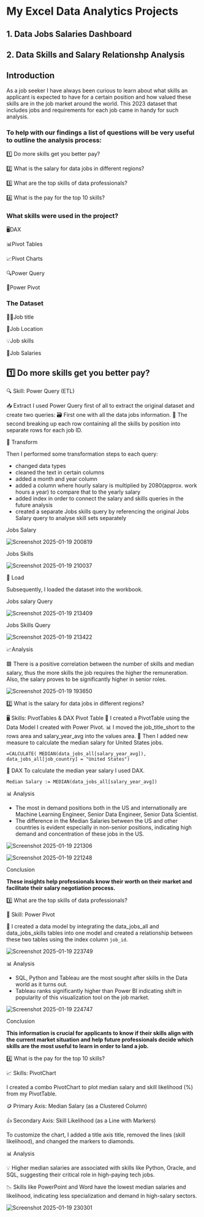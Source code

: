 # My Excel Data Analytics Projects

## 1. Data Jobs Salaries Dashboard

## 2. Data Skills and Salary Relationshp Analysis

## Introduction
As a job seeker I have always been curious to learn about what skills an applicant is expected to have for a certain position and how valued these skills are in the job market around the world. This 2023 dataset that includes jobs and requirements for each job came in handy for such analysis. 

### To help with our findings a list of questions will be very useful to outline the analysis process: 


1️⃣ Do more skills get you better pay?

2️⃣ What is the salary for data jobs in different regions?

3️⃣ What are the top skills of data professionals?

4️⃣ What is the pay for the top 10 skills?

### What skills were used in the project?

🖥️DAX

📊Pivot Tables

📈Pivot Charts

🔍Power Query 

🔄Power Pivot


### The Dataset


👨‍💼Job title

📍Job Location

💡Job skills

💸Job Salaries


## 1️⃣ Do more skills get you better pay?

🔍 Skill: Power Query (ETL)

📥 Extract
I used Power Query first of all to extract the original dataset and create two queries:
🗃️ First one with all the data jobs information.
🔧 The second breaking up each row containing all the skills by position into separate rows for each job ID.

🔄 Transform

Then I performed some transformation steps to each query:
- changed data types
- cleaned the text in certain columns
- added a month and year column
- added a column where hourly salary is multiplied by 2080(approx. work hours a year) to compare that to the yearly salary
- added index in order to connect the salary and skills queries in the future analysis
- created a separate Jobs skills query by referencing the original Jobs Salary query to analyse skill sets separately


Jobs Salary

![Screenshot 2025-01-19 200819](https://github.com/user-attachments/assets/a3c3634b-261e-42f1-99fe-3912b980d872)

Jobs Skills

![Screenshot 2025-01-19 210037](https://github.com/user-attachments/assets/18df208c-83c2-41af-94fd-e34e68246c64)

📩 Load

Subsequently, I loaded the dataset into the workbook.

Jobs salary Query


![Screenshot 2025-01-19 213409](https://github.com/user-attachments/assets/e12a371e-31c8-4042-a32e-21926f6ed6eb)

Jobs Skills Query

![Screenshot 2025-01-19 213422](https://github.com/user-attachments/assets/a7cf5eed-9126-4645-a088-246c0e0186a2)

📈Analysis

🟩 There is a positive correlation between the number of skills and median salary, thus the more skills the job requires the higher the remuneration. Also, the salary proves to be significantly higher in senior roles.

![Screenshot 2025-01-19 193650](https://github.com/user-attachments/assets/c50e810f-3ceb-46af-b996-f275d3a5fa15)


2️⃣ What is the salary for data jobs in different regions?

🖥️ Skills: PivotTables & DAX
Pivot Table
🔢 I created a PivotTable using the Data Model I created with Power Pivot.
📊 I moved the job_title_short to the rows area and salary_year_avg into the values area.
🧮 Then I added new measure to calculate the median salary for United States jobs.

`=CALCULATE(
    MEDIAN(data_jobs_all[salary_year_avg]),
    data_jobs_all[job_country] = "United States")`

🧮 DAX
To calculate the median year salary I used DAX.

`Median Salary := MEDIAN(data_jobs_all[salary_year_avg])`


📊 Analysis

- The most in demand positions both in the US and internationally are Machine Learning Engineer, Senior Data Engineer, Senior Data Scientist.
- The difference in the Median Salaries between the US and other countries is evident especially in non-senior positions, indicating high demand and concentration of these jobs in the US.

![Screenshot 2025-01-19 221306](https://github.com/user-attachments/assets/06c88ab4-a14d-4786-aa69-a199d3a6833a)


![Screenshot 2025-01-19 221248](https://github.com/user-attachments/assets/d001d3d7-3c67-4d1c-b244-f32a09a764c5)

Conclusion

**These insights help professionals know their worth on their market and facilitate their salary negotiation process.**

3️⃣ What are the top skills of data professionals?

🔄 Skill: Power Pivot

🔗 I created a data model by integrating the data_jobs_all and data_jobs_skills tables into one model and created a relationship between these two tables using the index column `job_id`.



![Screenshot 2025-01-19 223749](https://github.com/user-attachments/assets/0f68d469-4be6-4aab-966f-84110ff63f3b)


📊 Analysis

- SQL, Python and Tableau are the most sought after skills in the Data world as it turns out.
- Tableau ranks significantly higher than Power BI indicating shift in popularity of this visualization tool on the job market.

  
![Screenshot 2025-01-19 224747](https://github.com/user-attachments/assets/54d761c6-6b9d-4ad1-a458-b01176c2e863)

Conclusion

**This information is crucial for applicants to know if their skills align with the current market situation and help future professionals decide which skills are the most useful to learn in order to land a job.**

4️⃣ What is the pay for the top 10 skills?

📈 Skills: PivotChart


I created a combo PivotChart to plot median salary and skill likelihood (%) from my PivotTable.


🪙 Primary Axis: Median Salary (as a Clustered Column)


👍 Secondary Axis: Skill Likelihood (as a Line with Markers)


To customize the chart, I added a title axis title, removed the lines (skill likelihood), and changed the markers to diamonds.


📊 Analysis

💡 Higher median salaries are associated with skills like Python, Oracle, and SQL, suggesting their critical role in high-paying tech jobs.

📉 Skills like PowerPoint and Word have the lowest median salaries and likelihood, indicating less specialization and demand in high-salary sectors.


![Screenshot 2025-01-19 230301](https://github.com/user-attachments/assets/77abb436-2f86-4c9d-ae62-8c900f204d70)
